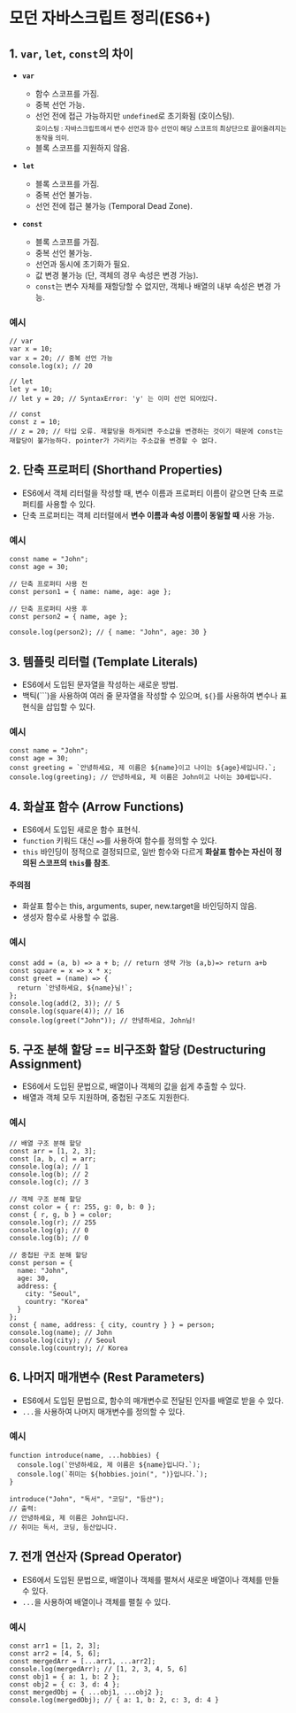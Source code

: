 # 모던 자바스크립트 정리(ES6+)

## 1. `var`, `let`, `const`의 차이
- **`var`**
  - 함수 스코프를 가짐.
  - 중복 선언 가능.
  - 선언 전에 접근 가능하지만 `undefined`로 초기화됨 (호이스팅).<br>
  <sub>호이스팅 : 자바스크립트에서 변수 선언과 함수 선언이 해당 스코프의 최상단으로 끌어올려지는 동작을 의미. </sub> 
  - 블록 스코프를 지원하지 않음.

- **`let`**
  - 블록 스코프를 가짐.
  - 중복 선언 불가능.
  - 선언 전에 접근 불가능 (Temporal Dead Zone).

- **`const`**
  - 블록 스코프를 가짐.
  - 중복 선언 불가능.
  - 선언과 동시에 초기화가 필요.
  - 값 변경 불가능 (단, 객체의 경우 속성은 변경 가능). 
  - `const`는 변수 자체를 재할당할 수 없지만, 객체나 배열의 내부 속성은 변경 가능.

### 예시
```
// var
var x = 10;
var x = 20; // 중복 선언 가능
console.log(x); // 20

// let
let y = 10;
// let y = 20; // SyntaxError: 'y' 는 이미 선언 되어있다.

// const
const z = 10;
// z = 20; // 타입 오류. 재할당을 하게되면 주소값을 변경하는 것이기 때문에 const는 재할당이 불가능하다. pointer가 가리키는 주소값을 변경할 수 없다.

```

## 2. 단축 프로퍼티 (Shorthand Properties)
- ES6에서 객체 리터럴을 작성할 때, 변수 이름과 프로퍼티 이름이 같으면 단축 프로퍼티를 사용할 수 있다.
- 단축 프로퍼티는 객체 리터럴에서 **변수 이름과 속성 이름이 동일할 때** 사용 가능.

### 예시
```
const name = "John";
const age = 30;

// 단축 프로퍼티 사용 전
const person1 = { name: name, age: age };

// 단축 프로퍼티 사용 후
const person2 = { name, age };

console.log(person2); // { name: "John", age: 30 }
```

## 3. 템플릿 리터럴 (Template Literals)
- ES6에서 도입된 문자열을 작성하는 새로운 방법.
- 백틱(```)을 사용하여 여러 줄 문자열을 작성할 수 있으며, `${}`를 사용하여 변수나 표현식을 삽입할 수 있다.
### 예시
```
const name = "John";
const age = 30;
const greeting = `안녕하세요, 제 이름은 ${name}이고 나이는 ${age}세입니다.`;
console.log(greeting); // 안녕하세요, 제 이름은 John이고 나이는 30세입니다.
```

## 4. 화살표 함수 (Arrow Functions)
- ES6에서 도입된 새로운 함수 표현식.
- `function` 키워드 대신 `=>`를 사용하여 함수를 정의할 수 있다.
- `this` 바인딩이 정적으로 결정되므로, 일반 함수와 다르게 **화살표 함수는 자신이 정의된 스코프의 `this`를 참조**.
 
#### 주의점 
- 화살표 함수는 this, arguments, super, new.target을 바인딩하지 않음.
- 생성자 함수로 사용할 수 없음.

### 예시
```
const add = (a, b) => a + b; // return 생략 가능 (a,b)=> return a+b
const square = x => x * x;
const greet = (name) => {
  return `안녕하세요, ${name}님!`;
};
console.log(add(2, 3)); // 5
console.log(square(4)); // 16
console.log(greet("John")); // 안녕하세요, John님!
```

## 5. 구조 분해 할당 == 비구조화 할당 (Destructuring Assignment)
- ES6에서 도입된 문법으로, 배열이나 객체의 값을 쉽게 추출할 수 있다.
- 배열과 객체 모두 지원하며, 중첩된 구조도 지원한다.
### 예시
```
// 배열 구조 분해 할당
const arr = [1, 2, 3];
const [a, b, c] = arr;
console.log(a); // 1
console.log(b); // 2
console.log(c); // 3

// 객체 구조 분해 할당
const color = { r: 255, g: 0, b: 0 };
const { r, g, b } = color;
console.log(r); // 255
console.log(g); // 0
console.log(b); // 0

// 중첩된 구조 분해 할당
const person = {
  name: "John",
  age: 30,
  address: {
    city: "Seoul",
    country: "Korea"
  }
};
const { name, address: { city, country } } = person;
console.log(name); // John
console.log(city); // Seoul
console.log(country); // Korea
```

## 6. 나머지 매개변수 (Rest Parameters)
- ES6에서 도입된 문법으로, 함수의 매개변수로 전달된 인자를 배열로 받을 수 있다.
- `...`을 사용하여 나머지 매개변수를 정의할 수 있다.
### 예시
```
function introduce(name, ...hobbies) {
  console.log(`안녕하세요, 제 이름은 ${name}입니다.`);
  console.log(`취미는 ${hobbies.join(", ")}입니다.`);
}

introduce("John", "독서", "코딩", "등산");
// 출력:
// 안녕하세요, 제 이름은 John입니다.
// 취미는 독서, 코딩, 등산입니다.
```
## 7. 전개 연산자 (Spread Operator)
- ES6에서 도입된 문법으로, 배열이나 객체를 펼쳐서 새로운 배열이나 객체를 만들 수 있다.
- `...`을 사용하여 배열이나 객체를 펼칠 수 있다.
### 예시
```
const arr1 = [1, 2, 3];
const arr2 = [4, 5, 6];
const mergedArr = [...arr1, ...arr2];
console.log(mergedArr); // [1, 2, 3, 4, 5, 6]
const obj1 = { a: 1, b: 2 };
const obj2 = { c: 3, d: 4 };
const mergedObj = { ...obj1, ...obj2 };
console.log(mergedObj); // { a: 1, b: 2, c: 3, d: 4 }
```

